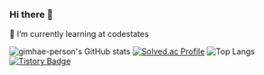 ### Hi there 👋

<!--
**gimhae-person/gimhae-person** is a ✨ _special_ ✨ repository because its `README.md` (this file) appears on your GitHub profile.

Here are some ideas to get you started:

- 🔭 I’m currently working on ...
- 🌱 I’m currently learning ...
- 👯 I’m looking to collaborate on ...
- 🤔 I’m looking for help with ...
- 💬 Ask me about ...
- 📫 How to reach me: ...
- 😄 Pronouns: ...
- ⚡ Fun fact: ...
-->

🌱 I’m currently learning at codestates

![gimhae-person's GitHub stats](https://github-readme-stats.vercel.app/api?username=gimhae-pseron&show_icons=true&theme=onedark)
[![Solved.ac Profile](http://mazassumnida.wtf/api/generate_badge?boj=hyeino3o)](https://solved.ac/hyeino3o)
![Top Langs](https://github-readme-stats.vercel.app/api/top-langs/?username=gimhae-person&layout=compact&theme=cobalt)
[![Tistory Badge](https://img.shields.io/badge/Tech%20Blog-555263?style=flat&logoColor=white)]("https://www.notion.so/gimhae-person/4c5f73b2f73c4972b84388bc2fa00ed4?v=2a00c6a25c4549aebedc10d0c2472e99")

